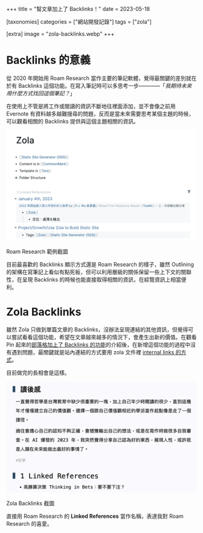 +++
title = "幫文章加上了 Backlinks！"
date = 2023-05-18

[taxonomies]
categories = ["網站開發記錄"]
tags = ["zola"]

[extra]
image = "zola-backlinks.webp"
+++

# Backlinks 的意義

從 2020 年開始用 Roam Research 當作主要的筆記軟體，覺得最關鍵的差別就在於有 Backlinks 這個功能。在寫入筆記時可以多思考一步————「*我期待未來用什麼方式找回這個筆記？*」

在使用上不管是將工作或閱讀的資訊不斷地往裡面添加，並不會像之前用 Evernote 有資料越多越難搜尋的問題，反而是當未來需要思考某個主題的時候，可以觀看相關的 Backlinks 提供與這個主題相關的資訊。

![](roam-research-backlinks.webp)
<p class="image-caption">Roam Research 範例截圖</p>

目前最喜歡的 Backlinks 顯示方式還是 Roam Research 的樣子，雖然 Outlining 的架構在寫筆記上看似有點死板，但可以利用層級的關係保留一些上下文的關聯性，在呈現 Backlinks 的時候也能直接取得相關的資訊，在綜覽資訊上相當便利。

# Zola Backlinks
雖然 Zola 只做到單篇文章的 Backlinks，沒辦法呈現連結的其他資訊，但覺得可以嘗試看看這個功能，希望在文章越來越多的情況下，會產生出新的價值。在觀看 Pin 起來的[部落格加上了 Backlinks 的功能](https://pinchlime.com/blog/supported-backlinks/)的介紹後，在新增這個功能的過程中沒有遇到問題，最關鍵就是站內連結的方式要用 zola 文件裡 [internal links 的方式](https://www.getzola.org/documentation/content/linking/#internal-links)。

目前做完的長相會是這樣。

![](zola-backlinks.webp)
<p class="image-caption">Zola Backlinks 截圖</p>

直接用 Roam Research 的 **Linked References** 當作名稱，表達我對 Roam Research 的喜愛。
